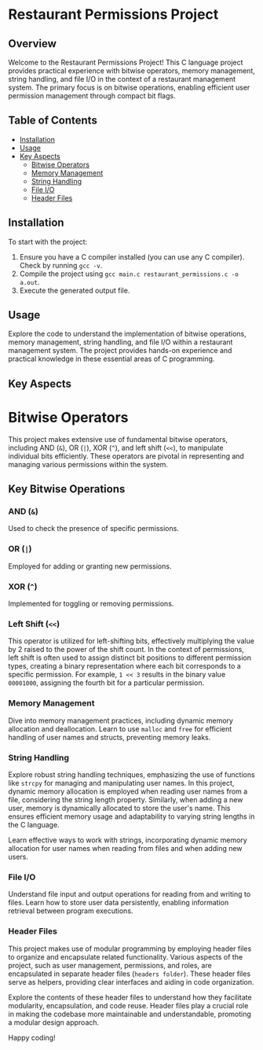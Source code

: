 # Restaurant Permissions Project

## Overview

Welcome to the Restaurant Permissions Project! This C language project provides practical experience with bitwise operators, memory management, string handling, and file I/O in the context of a restaurant management system. The primary focus is on bitwise operations, enabling efficient user permission management through compact bit flags.

## Table of Contents

- [Installation](#installation)
- [Usage](#usage)
- [Key Aspects](#key-aspects)
  - [Bitwise Operators](#bitwise-operators)
  - [Memory Management](#memory-management)
  - [String Handling](#string-handling)
  - [File I/O](#file-io)
  - [Header Files](#header-files)

## Installation

To start with the project:

1. Ensure you have a C compiler installed (you can use any C compiler). Check by running `gcc -v`.
2. Compile the project using `gcc main.c restaurant_permissions.c -o a.out`.
3. Execute the generated output file.

## Usage

Explore the code to understand the implementation of bitwise operations, memory management, string handling, and file I/O within a restaurant management system. The project provides hands-on experience and practical knowledge in these essential areas of C programming.

## Key Aspects

# Bitwise Operators

This project makes extensive use of fundamental bitwise operators, including AND (`&`), OR (`|`), XOR (`^`), and left shift (`<<`), to manipulate individual bits efficiently. These operators are pivotal in representing and managing various permissions within the system.

## Key Bitwise Operations

### AND (`&`)

Used to check the presence of specific permissions.

### OR (`|`)

Employed for adding or granting new permissions.

### XOR (`^`)

Implemented for toggling or removing permissions.

### Left Shift (`<<`)

This operator is utilized for left-shifting bits, effectively multiplying the value by 2 raised to the power of the shift count. In the context of permissions, left shift is often used to assign distinct bit positions to different permission types, creating a binary representation where each bit corresponds to a specific permission. For example, `1 << 3` results in the binary value `00001000`, assigning the fourth bit for a particular permission.

### Memory Management

Dive into memory management practices, including dynamic memory allocation and deallocation. Learn to use `malloc` and `free` for efficient handling of user names and structs, preventing memory leaks.

### String Handling

Explore robust string handling techniques, emphasizing the use of functions like `strcpy` for managing and manipulating user names. In this project, dynamic memory allocation is employed when reading user names from a file, considering the string length property. Similarly, when adding a new user, memory is dynamically allocated to store the user's name. This ensures efficient memory usage and adaptability to varying string lengths in the C language.

Learn effective ways to work with strings, incorporating dynamic memory allocation for user names when reading from files and when adding new users.

### File I/O

Understand file input and output operations for reading from and writing to files. Learn how to store user data persistently, enabling information retrieval between program executions.

### Header Files

This project makes use of modular programming by employing header files to organize and encapsulate related functionality. Various aspects of the project, such as user management, permissions, and roles, are encapsulated in separate header files (`headers folder`). These header files serve as helpers, providing clear interfaces and aiding in code organization.

Explore the contents of these header files to understand how they facilitate modularity, encapsulation, and code reuse. Header files play a crucial role in making the codebase more maintainable and understandable, promoting a modular design approach.

Happy coding!
